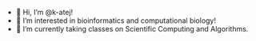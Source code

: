 - 👋 Hi, I’m @k-atej!
- 👀 I’m interested in bioinformatics and computational biology!
- 🌱 I’m currently taking classes on Scientific Computing and Algorithms.

<!---
k-atej/k-atej is a ✨ special ✨ repository because its `README.md` (this file) appears on your GitHub profile.
You can click the Preview link to take a look at your changes.
--->
